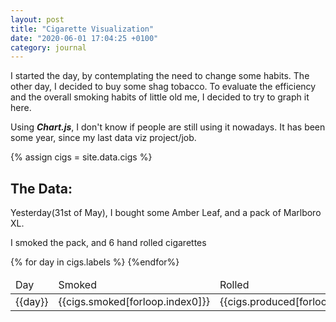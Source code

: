 ```yaml
---
layout: post
title: "Cigarette Visualization"
date: "2020-06-01 17:04:25 +0100"
category: journal
---
```


I started the day, by contemplating the need to change some habits. The other
day, I decided to buy some shag tobacco. To evaluate the efficiency and the
overall smoking habits of little old me, I decided to try to graph it here.

Using ***Chart.js***, I don't know if people are still using it nowadays. It
has been some year, since my last data viz project/job.

{% assign cigs = site.data.cigs %}

<canvas id="cigaretteViz"></canvas>
<script src="https://cdn.jsdelivr.net/npm/chart.js@2.8.0"></script>

<script>
	var ctx = document.getElementById('cigaretteViz').getContext('2d');
	var labels = {{cigs.labels | jsonify}};
	var steppedLine = true;
	var options = {
		responsive: true,
		title: {
			display: true,
			text: 'Shag Cigarette Statistic'
		},
		tooltips: {
			mode: 'index',
			intersect: false,
		},
		hover: {
			mode: 'nearest',
			intersect: true
		}
	};
	var prod = {
		label: 'Rolled',
		borderColor: 'rgb(0, 255, 0)',
		cubicInterpolationMode: 'monotone',
		data: {{cigs.produced | jsonify}}
	};
	var smoked = {
		label: 'Smoked',
		borderColor: 'rgb(255, 0, 0)',
		cubicInterpolationMode: 'monotone',
		data: {{cigs.smoked | jsonify}}
	};
	var savg = [];
	smoked.data.reduce(((a, b, i) => {
		savg[i] = Math.round((a + b) / (i + 1) * 10) / 10;
		return a + b;
	}), 0);
	var avg_smoked = {
		label: 'Average smoked',
		borderColor: 'rgb(0, 0, 255)',
		cubicInterpolationMode: 'monotone',
		data: savg
	};

	var chart = new Chart(ctx, {
		type: 'line',
		data: {
			labels,
			datasets: [prod, smoked, avg_smoked]
		},
		options
	});
</script>




## The Data:

Yesterday(31st of May), I bought some Amber Leaf, and a pack of Marlboro XL.


I smoked the pack, and 6 hand rolled cigarettes



<table>
<thead>
<tr>
<td> Day </td>
<td> Smoked </td>
<td> Rolled </td>
</tr>
</thead>
<tbody>
{% for day in cigs.labels %}
<tr>
<td> {{day}} </td>
<td> {{cigs.smoked[forloop.index0]}}</td>
<td> {{cigs.produced[forloop.index0]}}</td>
</tr>
{%endfor%}
</tbody>
</table>


